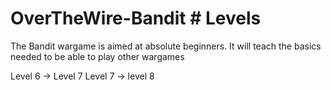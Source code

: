 # OverTheWire-Bandit # Levels
The Bandit wargame is aimed at absolute beginners. It will teach the basics needed to be able to play other wargames

Level 6 -> Level 7
Level 7 -> level 8

